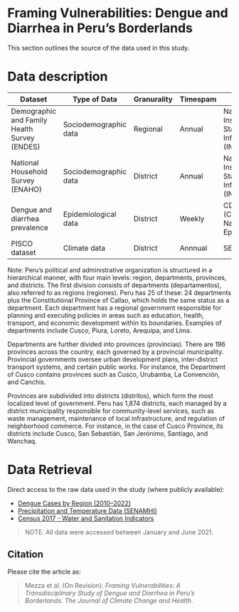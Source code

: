 # Framing Vulnerabilities: Dengue and Diarrhea in Peru’s Borderlands

This section outlines the source of the data used in this study. 

# Data description 

| Dataset | Type of Data | Granurality | Timespam | Source |  
|--------|---|-----|--|-|
| Demographic and Family Health Survey (ENDES) | Sociodemographic data | Regional | Annual | National Institute of Statistics and Informatics (INEI) |
| National Household Survey (ENAHO)|  Sociodemographic data | District | Annual | National Institute of Statistics and Informatics (INEI) |
| Dengue and diarrhea prevalence | Epidemiological data | District | Weekly | CDC Peru (Centro Nacional de Epidemiología) |
| PISCO dataset | Climate data| District| Annnual |SENAMHI | https://www.senamhi.gob.pe |

Note: Peru’s political and administrative organization is structured in a hierarchical manner, with four main levels: region, departments, provinces, and districts. The first division consists of departments (departamentos), also referred to as regions (regiones). Peru has 25 of these: 24 departments plus the Constitutional Province of Callao, which holds the same status as a department. Each department has a regional government responsible for planning and executing policies in areas such as education, health, transport, and economic development within its boundaries. Examples of departments include Cusco, Piura, Loreto, Arequipa, and Lima.

Departments are further divided into provinces (provincias). There are 196 provinces across the country, each governed by a provincial municipality. Provincial governments oversee urban development plans, inter-district transport systems, and certain public works. For instance, the Department of Cusco contains provinces such as Cusco, Urubamba, La Convención, and Canchis.

Provinces are subdivided into districts (distritos), which form the most localized level of government. Peru has 1,874 districts, each managed by a district municipality responsible for community-level services, such as waste management, maintenance of local infrastructure, and regulation of neighborhood commerce. For instance, in the case of Cusco Province, its districts include Cusco, San Sebastián, San Jerónimo, Santiago, and Wanchaq.

# Data Retrieval

Direct access to the raw data used in the study (where publicly available):

- [Dengue Cases by Region (2010–2022)](https://www.dge.gob.pe/portal/index.php?option=com_content&view=article&id=36&Itemid=122)
- [Precipitation and Temperature Data (SENAMHI)](https://www.senamhi.gob.pe/mapas/)
- [Census 2017 - Water and Sanitation Indicators](https://www.inei.gob.pe/media/MenuRecursivo/publicaciones_digitales/Est/Lib1534/index.html)

> NOTE: All data were accessed between January and June 2021.

## Citation

Please cite the article as:
> Mezza et al. (On Revision). *Framing Vulnerabilities: A Transdisciplinary Study of Dengue and Diarrhea in Peru’s Borderlands*. _The Journal of Climate Change and Health_.
